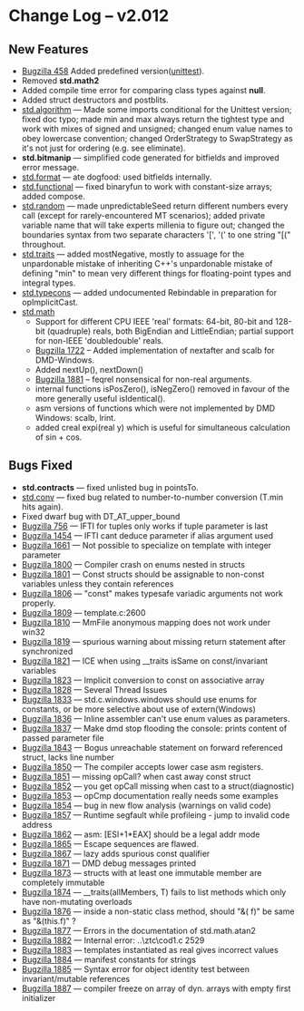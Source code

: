 <h1>Change Log &ndash; v2.012</h1>

<h2 id="new-features">New Features</h2>

* [Bugzilla 458](/bug/458) Added predefined
  version([unittest](/version#PredefinedVersions)).
* Removed **std.math2**
* Added compile time error for comparing class types against **null**.
* Added struct destructors and postblits.
* [std.algorithm](/phobos/std_algorithm) &mdash; Made some imports conditional
  for the Unittest version; fixed doc typo; made min and max always return the
  tightest type and work with mixes of signed and unsigned; changed enum value
  names to obey lowercase convention; changed OrderStrategy to SwapStrategy as
  it's not just for ordering (e.g. see eliminate).
* **std.bitmanip** &mdash; simplified code generated for bitfields and
  improved error message.
* [std.format](/phobos/std_format) &mdash; ate dogfood: used bitfields
  internally.
* [std.functional](/phobos/std_functional) &mdash; fixed binaryfun to work with
  constant-size arrays; added compose.
* [std.random](/phobos/std_random) &mdash; made unpredictableSeed return
  different numbers every call (except for rarely-encountered MT scenarios);
  added private variable name that will take experts millenia to figure out;
  changed the boundaries syntax from two separate characters '[', '(' to one
  string "[(" throughout.
* [std.traits](/phobos/std_traits) &mdash; added mostNegative, mostly to
  assuage for the unpardonable mistake of inheriting C++'s unpardonable
  mistake of defining "min" to mean very different things for floating-point
  types and integral types.
* [std.typecons](/phobos/std_typecons) &mdash; added undocumented Rebindable
  in preparation for opImplicitCast.
* [std.math](/phobos/std_math)
    * Support for different CPU IEEE 'real' formats: 64-bit,
      80-bit and 128-bit (quadruple) reals, both BigEndian
      and LittleEndian; partial support for non-IEEE 'doubledouble' reals.
    * [Bugzilla 1722](/bug/1722) &ndash; Added implementation of nextafter and scalb for DMD-Windows.
    * Added nextUp(), nextDown()
    * [Bugzilla 1881](/bug/1881) &ndash; feqrel nonsensical for non-real arguments.
    * internal functions isPosZero(), isNegZero() removed in favour of the more
      generally useful isIdentical().
    * asm versions of functions which were not implemented by DMD Windows:
      scalb, lrint.
    * added creal expi(real y) which is useful for simultaneous calculation
      of sin + cos.

<h2 id="bugs-fixed">Bugs Fixed</h2>

* **std.contracts** &mdash; fixed unlisted bug in pointsTo.
* [std.conv](/phobos/std_conv) &mdash; fixed bug related to number-to-number
  conversion (T.min hits again).
* Fixed dwarf bug with DT_AT_upper_bound
* [Bugzilla 756](/bug/756) &mdash; IFTI for tuples only works if tuple parameter is last
* [Bugzilla 1454](/bug/1454) &mdash; IFTI cant deduce parameter if alias argument used
* [Bugzilla 1661](/bug/1661) &mdash; Not possible to specialize on template with integer parameter
* [Bugzilla 1800](/bug/1800) &mdash; Compiler crash on enums nested in structs
* [Bugzilla 1801](/bug/1801) &mdash; Const structs should be assignable to non-const variables unless they contain references
* [Bugzilla 1806](/bug/1806) &mdash; "const" makes typesafe variadic arguments not work properly.
* [Bugzilla 1809](/bug/1809) &mdash; template.c:2600
* [Bugzilla 1810](/bug/1810) &mdash; MmFile anonymous mapping does not work under win32
* [Bugzilla 1819](/bug/1819) &mdash; spurious warning about missing return statement after synchronized
* [Bugzilla 1821](/bug/1821) &mdash; ICE when using __traits isSame on const/invariant variables
* [Bugzilla 1823](/bug/1823) &mdash; Implicit conversion to const on associative array
* [Bugzilla 1828](/bug/1828) &mdash; Several Thread Issues
* [Bugzilla 1833](/bug/1833) &mdash; std.c.windows.windows should use enums for constants, or be more selective about use of extern(Windows)
* [Bugzilla 1836](/bug/1836) &mdash; Inline assembler can't use enum values as parameters.
* [Bugzilla 1837](/bug/1837) &mdash; Make dmd stop flooding the console: prints content of passed parameter file
* [Bugzilla 1843](/bug/1843) &mdash; Bogus unreachable statement on forward referenced struct, lacks line number
* [Bugzilla 1850](/bug/1850) &mdash; The compiler accepts lower case asm registers.
* [Bugzilla 1851](/bug/1851) &mdash; missing opCall? when cast away const struct
* [Bugzilla 1852](/bug/1852) &mdash; you get opCall missing when cast to a struct(diagnostic)
* [Bugzilla 1853](/bug/1853) &mdash; opCmp documentation really needs some examples
* [Bugzilla 1854](/bug/1854) &mdash; bug in new flow analysis (warnings on valid code)
* [Bugzilla 1857](/bug/1857) &mdash; Runtime segfault while profileing - jump to invalid code address
* [Bugzilla 1862](/bug/1862) &mdash; asm: [ESI+1*EAX] should be a legal addr mode
* [Bugzilla 1865](/bug/1865) &mdash; Escape sequences are flawed.
* [Bugzilla 1867](/bug/1867) &mdash; lazy adds spurious const qualifier
* [Bugzilla 1871](/bug/1871) &mdash; DMD debug messages printed
* [Bugzilla 1873](/bug/1873) &mdash; structs with at least one immutable member are completely immutable
* [Bugzilla 1874](/bug/1874) &mdash; __traits(allMembers, T) fails to list methods which only have non-mutating overloads
* [Bugzilla 1876](/bug/1876) &mdash; inside a non-static class method, should "&( f)" be same as "&(this.f)" ?
* [Bugzilla 1877](/bug/1877) &mdash; Errors in the documentation of std.math.atan2
* [Bugzilla 1882](/bug/1882) &mdash; Internal error: ..\ztc\cod1.c 2529
* [Bugzilla 1883](/bug/1883) &mdash; templates instantiated as real gives incorrect values
* [Bugzilla 1884](/bug/1884) &mdash; manifest constants for strings
* [Bugzilla 1885](/bug/1885) &mdash; Syntax error for object identity test between invariant/mutable references
* [Bugzilla 1887](/bug/1887) &mdash; compiler freeze on array of dyn. arrays with empty first initializer
